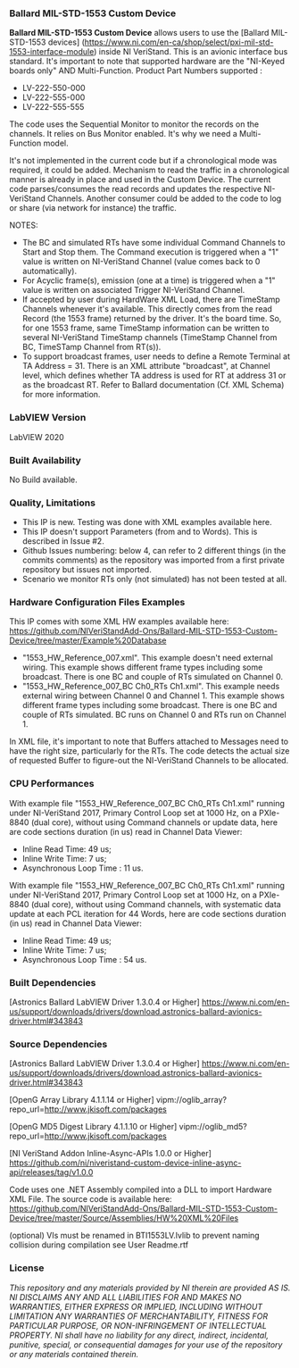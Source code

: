 ### Ballard MIL-STD-1553 Custom Device ###

**Ballard MIL-STD-1553 Custom Device** allows users to use the [Ballard MIL-STD-1553 devices]
(https://www.ni.com/en-ca/shop/select/pxi-mil-std-1553-interface-module) inside NI VeriStand. This is an avionic interface bus 
standard. It's important to note that supported hardware are the "NI-Keyed boards only" AND Multi-Function. 
Product Part Numbers supported :
-  LV-222-550-000
-  LV-222-555-000
-  LV-222-555-555

The code uses the Sequential Monitor to monitor the records on the channels. It relies on Bus Monitor enabled. It's why we need a Multi-Function model. 

It's not implemented in the current code but if a chronological mode was required, it could be added. Mechanism to read the traffic in a chronological manner is already in place and used in the Custom Device. The current code parses/consumes the read records and updates the respective NI-VeriStand Channels. Another consumer could be added to the code to log or share (via network for instance) the traffic.

NOTES:
- The BC and simulated RTs have some individual Command Channels to Start and Stop them. The Command execution is triggered when a "1" value is written on NI-VeriStand Channel (value comes back to 0 automatically).
- For Acyclic frame(s), emission (one at a time) is triggered when a "1" value is written on associated Trigger NI-VeriStand Channel.
- If accepted by user during HardWare XML Load, there are TimeStamp Channels whenever it's available. This directly comes from the read Record (the 1553 frame) returned by the driver. It's the board time. So, for one 1553 frame, same TimeStamp information can be written to several NI-VeriStand TimeStamp channels (TimeStamp Channel from BC, TimeSTamp Channel from RT(s)).
- To support broadcast frames, user needs to define a Remote Terminal at TA Address = 31. There is an XML attribute "broadcast", at Channel level, which defines whether TA address is used for RT at address 31 or as the broadcast RT. Refer to Ballard documentation (Cf. XML Schema) for more information.


### LabVIEW Version ###

LabVIEW 2020

### Built Availability ###

No Build available.

### Quality, Limitations ###

- This IP is new. Testing was done with XML examples available here.
- This IP doesn't support Parameters (from and to Words). This is described in Issue #2.
- Github Issues numbering: below 4, can refer to 2 different things (in the commits comments) as the repository was imported from a first private repository but issues not imported.
- Scenario we monitor RTs only (not simulated) has not been tested at all.

### Hardware Configuration Files Examples ###

This IP comes with some XML HW examples available here: https://github.com/NIVeriStandAdd-Ons/Ballard-MIL-STD-1553-Custom-Device/tree/master/Example%20Database
- "1553_HW_Reference_007.xml". This example doesn't need external wiring. This example shows different frame types including some broadcast. There is one BC and couple of RTs simulated on Channel 0.
- "1553_HW_Reference_007_BC Ch0_RTs Ch1.xml". This example needs external wiring between Channel 0 and Channel 1. This example shows different frame types including some broadcast. There is one BC and couple of RTs simulated. BC runs on Channel 0 and RTs run on Channel 1.

In XML file, it's important to note that Buffers attached to Messages need to have the right size, particularly for the RTs. The code detects the actual size of requested Buffer to figure-out the NI-VeriStand Channels to be allocated.

### CPU Performances ###

With example file "1553_HW_Reference_007_BC Ch0_RTs Ch1.xml" running under NI-VeriStand 2017, Primary Control Loop set at 1000 Hz, on a PXIe-8840 (dual core), without using Command channels or update data, here are code sections duration (in us) read in Channel Data Viewer:
- Inline Read Time: 49 us;
- Inline Write Time: 7 us;
- Asynchronous Loop Time : 11 us. 

With example file "1553_HW_Reference_007_BC Ch0_RTs Ch1.xml" running under NI-VeriStand 2017, Primary Control Loop set at 1000 Hz, on a PXIe-8840 (dual core), without using Command channels, with systematic data update at each PCL iteration for 44 Words, here are code sections duration (in us) read in Channel Data Viewer:
- Inline Read Time: 49 us;
- Inline Write Time: 7 us;
- Asynchronous Loop Time : 54 us. 

### Built Dependencies ###

[Astronics Ballard LabVIEW Driver 1.3.0.4 or Higher] https://www.ni.com/en-us/support/downloads/drivers/download.astronics-ballard-avionics-driver.html#343843

### Source Dependencies ###

[Astronics Ballard LabVIEW Driver 1.3.0.4 or Higher] https://www.ni.com/en-us/support/downloads/drivers/download.astronics-ballard-avionics-driver.html#343843

[OpenG Array Library 4.1.1.14 or Higher] vipm://oglib_array?repo_url=http://www.jkisoft.com/packages

[OpenG MD5 Digest Library 4.1.1.10 or Higher] vipm://oglib_md5?repo_url=http://www.jkisoft.com/packages

[NI VeriStand Addon Inline-Async-APIs 1.0.0 or Higher] https://github.com/ni/niveristand-custom-device-inline-async-api/releases/tag/v1.0.0

Code uses one .NET Assembly compiled into a DLL to import Hardware XML File. The source code is available here: https://github.com/NIVeriStandAdd-Ons/Ballard-MIL-STD-1553-Custom-Device/tree/master/Source/Assemblies/HW%20XML%20Files

(optional) VIs must be renamed in BTI1553LV.lvlib to prevent naming collision during compilation see User Readme.rtf

### License ###

*This repository and any materials provided by NI therein are provided AS IS. NI DISCLAIMS ANY AND ALL LIABILITIES FOR AND MAKES NO WARRANTIES, EITHER EXPRESS OR IMPLIED, INCLUDING WITHOUT LIMITATION ANY WARRANTIES OF MERCHANTABILITY, FITNESS FOR  PARTICULAR PURPOSE, OR NON-INFRINGEMENT OF INTELLECTUAL PROPERTY. NI shall have no liability for any direct, indirect, incidental, punitive, special, or consequential damages for your use of the repository or any materials contained therein.*
